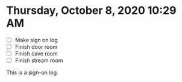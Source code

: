 # Thursday, October  8, 2020 10:29 AM
- [ ] Make sign on log
- [ ] Finish door room 
- [ ] Finish cave room
- [ ] Finish stream room 

This is a sign-on log.

